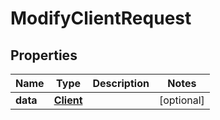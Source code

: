 

# ModifyClientRequest



## Properties

| Name | Type | Description | Notes |
|------------ | ------------- | ------------- | -------------|
|**data** | [**Client**](Client.md) |  |  [optional] |



